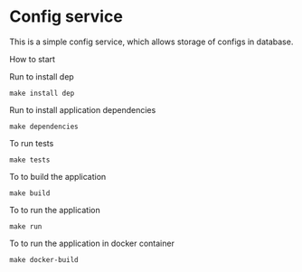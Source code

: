 
Config service
==============


This is a simple config service, which allows storage of configs in database.


How to start

Run to install dep

``````````````````
make install dep
``````````````````

Run to install application dependencies


``````````````````
make dependencies
``````````````````

To run tests

``````````````````
make tests
``````````````````

To to build the application

``````````````````
make build
``````````````````

To to run the application

``````````````````
make run
``````````````````

To to run the application in docker container

``````````````````
make docker-build
``````````````````
